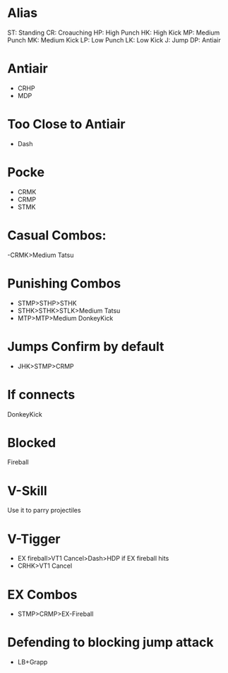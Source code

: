 # Alias
ST: Standing
CR: Croauching
HP: High Punch
HK: High Kick
MP: Medium Punch
MK: Medium Kick
LP: Low Punch
LK: Low Kick
J: Jump
DP: Antiair

# Antiair
+ CRHP
+ MDP

# Too Close to Antiair
+ Dash

# Pocke
+ CRMK
+ CRMP
+ STMK

# Casual Combos:
-CRMK>Medium Tatsu

# Punishing Combos
+ STMP>STHP>STHK
+ STHK>STHK>STLK>Medium Tatsu
+ MTP>MTP>Medium DonkeyKick

# Jumps Confirm by default
+ JHK>STMP>CRMP
# If connects
DonkeyKick
# Blocked
Fireball

# V-Skill
Use it to parry projectiles

# V-Tigger
+ EX fireball>VT1 Cancel>Dash>HDP if EX fireball hits
+ CRHK>VT1 Cancel

# EX Combos
+ STMP>CRMP>EX-Fireball

# Defending to blocking jump attack
+ LB+Grapp
